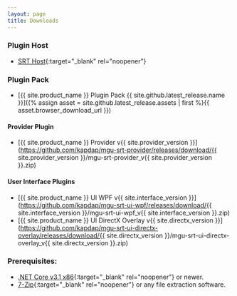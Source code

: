 ```yaml
---
layout: page
title: Downloads
---
```

### Plugin Host

* [SRT Host](https://www.neonblu.com/SRT/){:target="_blank" rel="noopener"}

### Plugin Pack

* [{{ site.product_name }} Plugin Pack {{ site.github.latest_release.name }}]({% assign asset = site.github.latest_release.assets | first %}{{ asset.browser_download_url }})

#### Provider Plugin

* [{{ site.product_name }} Provider v{{ site.provider_version }}](https://github.com/kapdap/mgu-srt-provider/releases/download/{{ site.provider_version }}/mgu-srt-provider_v{{ site.provider_version }}.zip)

#### User Interface Plugins

* [{{ site.product_name }} UI WPF v{{ site.interface_version }}](https://github.com/kapdap/mgu-srt-ui-wpf/releases/download/{{ site.interface_version }}/mgu-srt-ui-wpf_v{{ site.interface_version }}.zip)
* [{{ site.product_name }} UI DirectX Overlay v{{ site.directx_version }}](https://github.com/kapdap/mgu-srt-ui-directx-overlay/releases/download/{{ site.directx_version }}/mgu-srt-ui-directx-overlay_v{{ site.directx_version }}.zip)

### Prerequisites:

* [.NET Core v3.1 x86](https://dotnet.microsoft.com/download/dotnet-core/current/runtime){:target="_blank" rel="noopener"} or newer.
* [7-Zip](https://www.7-zip.org/){:target="_blank" rel="noopener"} or any file extraction software.
